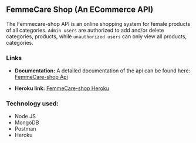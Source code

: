 
## FemmeCare Shop (An ECommerce API)

The Femmecare-shop API is an online shopping system for female products of all categories. `Admin users` are authorized to add and/or delete categories, products, while `unauthorized users` can only view all products, categories. 

### Links

- **Documentation:** A detailed documentation of the api can be found here: [FemmeCare-shop Api](https://documenter.getpostman.com/view/11752155/TVYJ6HHR)

- **Heroku link:** [FemmeCare-shop Heroku](https://femmecare-shop.herokuapp.com/)

### Technology used:

- Node JS
- MongoDB
- Postman
- Heroku
